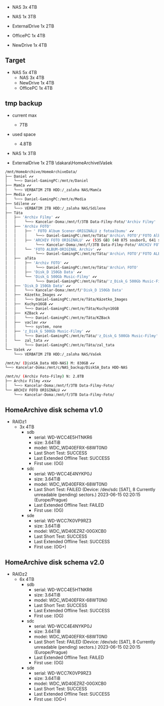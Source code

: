 
- NAS 3x 4TB
- NAS 1x 3TB

- ExternalDrive 1x 2TB

- OfficePC 1x 4TB

- NewDrive 1x 4TB


## Target

- NAS 5x 4TB
    - NAS 3x 4TB
    - NewDrive 1x 4TB
    - OfficePC 1x 4TB


## tmp backup
 - current max
    - 7TB
 - used space
    - 4.8TB

- NAS 1x 3TB
- ExternalDrive 1x 2TB \\dakara\HomeArchive\Vašek

```BASH
/mnt/HomeArchive/HomeArchiveData/
├── Daniel ✔✔
│   └──> Daniel-GamingPC:/mnt/e/Daniel
├── Mamča ✔✔
│   └──> VERBATIM 2TB HDD:/_zaloha NAS/Mamča
├── Media ✔✔
│   └──> Daniel-GamingPC:/mnt/e/Media
├── Sdilene ✔✔
│   └──> VERBATIM 2TB HDD:/_zaloha NAS/Sdilene
├── Táta
│   ├── 'Archiv Filmy' ✔✔
│   │    └──> Kancelar-Doma:/mnt/f/3TB Data-Filmy-Foto/'Archiv Filmy'
│   ├── 'Archiv FOTO'
│   │    ├── ' FOTO Album Scener-ORIGINÁLU z fotoalbumu' ✔✔
│   │    │    └──> Daniel-GamingPC:/mnt/e/Táta/'Archiv\ FOTO'/'FOTO Album Scener-ORIGINÁLU z fotoalbumu'
│   │    ├── 'ARCHIV FOTO ORIGINÁLU' ✔✔ (535 GB) (48 875 souborů, 641 složek)
│   │         └──> Kancelar-Doma:/mnt/f/3TB Data-Filmy-Foto/'ARCHIV FOTO ORIGINÁLU'
│   │    └── 'FOTO ALBUM-ORIGINÁL Archiv' ✔✔
│   │         └──> Daniel-GamingPC:/mnt/e/Táta/'Archiv\ FOTO'/'FOTO ALBUM-ORIGINÁL Archiv'
│   ├──  aTáta
│   │    ├── 'Archiv FOTO' ✔✔
│   │    │    └──> Daniel-GamingPC:/mnt/e/Táta/'Archiv\ FOTO'
│   │    ├── 'Disk_D 150Gb Data' ✔✔
│   │    └── 'Disk_G 500Gb Music-Filmy' ✔✔
│   │         └──> Daniel-GamingPC:/mnt/e/Táta/'z_Disk_G 500Gb Music-Filmy'
│   ├── 'Disk_D 150Gb Data' ✔✔
│   │    └──> Kancelar-Doma:/mnt/f/'Disk_D 150Gb Data'
│   ├──  Kázetko_Images ✔✔
│   │    └──> Daniel-GamingPC:/mnt/e/Táta/Kázetko_Images
│   ├──  Kuchyn16GB ✔✔
│   │    └──> Daniel-GamingPC:/mnt/e/Táta/Kuchyn16GB
│   ├──  KZBack ✔✔
│   │    └──> Daniel-GamingPC:/mnt/e/Táta/KZBack
│   ├──  vaclav ✔x✔
│   │    └──> system, none
│   ├── 'z_Disk_G 500Gb Music-Filmy' ✔✔
│   │    └──> Daniel-GamingPC:/mnt/e/Táta/'z_Disk_G 500Gb Music-Filmy'
│   └──  zal_tata ✔✔
│        └──> Daniel-GamingPC:/mnt/e/Táta/zal_tata
└── Vašek ✔✔
    └──> VERBATIM 2TB HDD:/_zaloha NAS/Vašek
```

```BASH
/mnt/m/ (DiskSA_Data HDD-NAS) M: 830GB ✔✔
└──> Kancelar-Doma:/mnt/c/NAS_backup/DiskSA_Data HDD-NAS

/mnt/n/ (Archiv Foto-Filmy) N: 2.8TB
├── Archiv Filmy ✔xx✔
│   └──> Kancelar-Doma:/mnt/f/3TB Data-Filmy-Foto/
└── ARCHIV FOTO ORIGINÁLU ✔✔
    └──> Kancelar-Doma:/mnt/f/3TB Data-Filmy-Foto/
```


## HomeArchive disk schema v1.0

- RAIDz1
  - 3x 4TB
    - sdb
      - serial: WD-WCC4E5HTNKR6
      - size: 3.64TiB
      - model: WDC_WD40EFRX-68WT0N0
      - Last Short Test: SUCCESS
      - Last Extended Offline Test: SUCCESS
      - First use: (OG)
    - sdc
      - serial: WD-WCC4E4NYKP0J
      - size: 3.64TiB
      - model: WDC_WD40EFRX-68WT0N0
      - Last Short Test: FAILED   (Device: /dev/sdc [SAT], 8 Currently unreadable (pending) sectors.) 2023-06-15 02:20:15 (Europe/Prague)
      - Last Extended Offline Test: FAILED
      - First use: (OG)
    - sde
      - serial: WD-WCC7K0VP9RZ3
      - size: 3.64TiB
      - model: WDC_WD40EZRZ-00GXCB0
      - Last Short Test: SUCCESS
      - Last Extended Offline Test: SUCCESS
      - First use: (OG+)

## HomeArchive disk schema v2.0

- RAIDz2
  - 6x 4TB
    - sdb
      - serial: WD-WCC4E5HTNKR6
      - size: 3.64TiB
      - model: WDC_WD40EFRX-68WT0N0
      - Last Short Test: SUCCESS
      - Last Extended Offline Test: SUCCESS
      - First use: (OG)
    - sdc
      - serial: WD-WCC4E4NYKP0J
      - size: 3.64TiB
      - model: WDC_WD40EFRX-68WT0N0
      - Last Short Test: FAILED   (Device: /dev/sdc [SAT], 8 Currently unreadable (pending) sectors.) 2023-06-15 02:20:15 (Europe/Prague)
      - Last Extended Offline Test: FAILED
      - First use: (OG)
    - sde
      - serial: WD-WCC7K0VP9RZ3
      - size: 3.64TiB
      - model: WDC_WD40EZRZ-00GXCB0
      - Last Short Test: SUCCESS
      - Last Extended Offline Test: SUCCESS
      - First use: (OG+)
